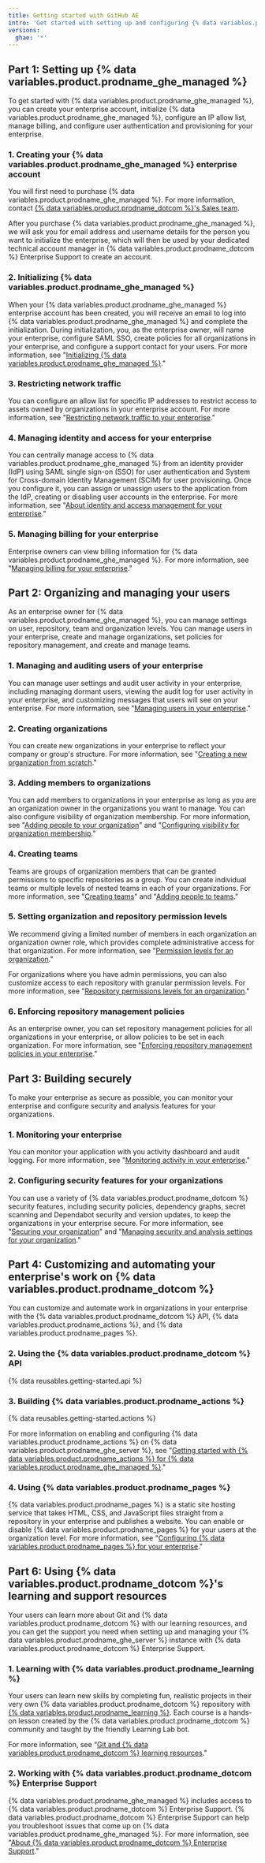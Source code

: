 ```yaml
---
title: Getting started with GitHub AE
intro: 'Get started with setting up and configuring {% data variables.product.prodname_ghe_managed %} for your enterprise.'
versions:
  ghae: '*'
---
```


## Part 1: Setting up {% data variables.product.prodname_ghe_managed %}
To get started with {% data variables.product.prodname_ghe_managed %}, you can create your enterprise account, initialize {% data variables.product.prodname_ghe_managed %}, configure an IP allow list, manage billing, and configure user authentication and provisioning for your enterprise. 

### 1. Creating your {% data variables.product.prodname_ghe_managed %} enterprise account
You will first need to purchase {% data variables.product.prodname_ghe_managed %}. For more information, contact [{% data variables.product.prodname_dotcom %}'s Sales team](/admin/configuration/configuring-your-enterprise/initializing-github-ae).

After you purchase {% data variables.product.prodname_ghe_managed %}, we will ask you for email address and username details for the person you want to initialize the enterprise, which will then be used by your dedicated technical account manager in {% data variables.product.prodname_dotcom %} Enterprise Support to create an account. 

### 2. Initializing {% data variables.product.prodname_ghe_managed %}
When your {% data variables.product.prodname_ghe_managed %} enterprise account has been created, you will receive an email to log into {% data variables.product.prodname_ghe_managed %} and complete the initialization. During initialization, you, as the enterprise owner,  will name your enterprise, configure SAML SSO, create policies for all organizations in your enterprise, and configure a support contact for your users. For more information, see "[Initializing {% data variables.product.prodname_ghe_managed %}](/admin/configuration/configuring-your-enterprise/initializing-github-ae)."

### 3. Restricting network traffic
You can configure an allow list for specific IP addresses to restrict access to assets owned by organizations in your enterprise account. For more information, see "[Restricting network traffic to your enterprise](/admin/configuration/configuring-your-enterprise/restricting-network-traffic-to-your-enterprise)."

### 4. Managing identity and access for your enterprise
You can centrally manage access to {% data variables.product.prodname_ghe_managed %} from an identity provider (IdP) using SAML single sign-on (SSO) for user authentication and System for Cross-domain Identity Management (SCIM) for user provisioning. Once you configure it, you can assign or unassign users to the application from the IdP, creating or disabling user accounts in the enterprise. For more information, see "[About identity and access management for your enterprise](/admin/authentication/managing-identity-and-access-for-your-enterprise/about-identity-and-access-management-for-your-enterprise)."

### 5. Managing billing for your enterprise
Enterprise owners can view billing information for {% data variables.product.prodname_ghe_managed %}. For more information, see "[Managing billing for your enterprise](/admin/overview/managing-billing-for-your-enterprise)."

## Part 2: Organizing and managing your users
As an enterprise owner for {% data variables.product.prodname_ghe_managed %}, you can manage settings on user, repository, team and organization levels. You can manage users in your enterprise, create and manage organizations, set policies for repository management, and create and manage teams.

### 1. Managing and auditing users of your enterprise
You can manage user settings and audit user activity in your enterprise, including managing dormant users, viewing the audit log for user activity in your enterprise, and customizing messages that users will see on your enterprise. For more information, see "[Managing users in your enterprise](/admin/user-management/managing-users-in-your-enterprise)."

### 2. Creating organizations
You can create new organizations in your enterprise to reflect your company or group's structure. For more information, see "[Creating a new organization from scratch](/organizations/collaborating-with-groups-in-organizations/creating-a-new-organization-from-scratch)."

### 3. Adding members to organizations
You can add members to organizations in your enterprise as long as you are an organization owner in the organizations you want to manage. You can also configure visibility of organization membership. For more information, see "[Adding people to your organization](/organizations/managing-membership-in-your-organization/adding-people-to-your-organization)" and "[Configuring visibility for organization membership](/admin/user-management/managing-organizations-in-your-enterprise/configuring-visibility-for-organization-membership)."

### 4. Creating teams
Teams are groups of organization members that can be granted permissions to specific repositories as a group. You can create individual teams or multiple levels of nested teams in each of your organizations. For more information, see "[Creating teams](/organizations/organizing-members-into-teams/creating-a-team)" and "[Adding people to teams](/organizations/organizing-members-into-teams/adding-organization-members-to-a-team)."

### 5. Setting organization and repository permission levels
We recommend giving a limited number of members in each organization an organization owner role, which provides complete administrative access for that organization. For more information, see "[Permission levels for an organization](/organizations/managing-peoples-access-to-your-organization-with-roles/permission-levels-for-an-organization)."

For organizations where you have admin permissions, you can also customize access to each repository with granular permission levels. For more information, see "[Repository permissions levels for an organization](/organizations/managing-access-to-your-organizations-repositories/repository-permission-levels-for-an-organization)."

### 6. Enforcing repository management policies
As an enterprise owner, you can set repository management policies for all organizations in your enterprise, or allow policies to be set in each organization. For more information, see "[Enforcing repository management policies in your enterprise](/admin/policies/enforcing-policies-for-your-enterprise/enforcing-repository-management-policies-in-your-enterprise)."

## Part 3: Building securely
To make your enterprise as secure as possible, you can monitor your enterprise and configure security and analysis features for your organizations.

### 1. Monitoring your enterprise
You can monitor your application with you activity dashboard and audit logging. For more information, see "[Monitoring activity in your enterprise](/admin/user-management/monitoring-activity-in-your-enterprise)."

### 2. Configuring security features for your organizations
You can use a variety of {% data variables.product.prodname_dotcom %} security features, including security policies, dependency graphs, secret scanning and Dependabot security and version updates, to keep the organizations in your enterprise secure. For more information, see "[Securing your organization](/code-security/getting-started/securing-your-organization)" and "[Managing security and analysis settings for your organization](/organizations/keeping-your-organization-secure/managing-security-and-analysis-settings-for-your-organization)."

## Part 4: Customizing and automating your enterprise's work on {% data variables.product.prodname_dotcom %}
You can customize and automate work in organizations in your enterprise with the {% data variables.product.prodname_dotcom %} API, {% data variables.product.prodname_actions %}, and {% data variables.product.prodname_pages %}.

### 2. Using the {% data variables.product.prodname_dotcom %} API
{% data reusables.getting-started.api %}

### 3. Building {% data variables.product.prodname_actions %}
{% data reusables.getting-started.actions %}

For more information on enabling and configuring {% data variables.product.prodname_actions %} on {% data variables.product.prodname_ghe_server %}, see "[Getting started with {% data variables.product.prodname_actions %} for {% data variables.product.prodname_ghe_managed %}](/admin/github-actions/using-github-actions-in-github-ae/getting-started-with-github-actions-for-github-ae)."

### 4. Using {% data variables.product.prodname_pages %}
{% data variables.product.prodname_pages %} is a static site hosting service that takes HTML, CSS, and JavaScript files straight from a repository in your enterprise and publishes a website. You can enable or disable {% data variables.product.prodname_pages %} for your users at the organization level. For more information, see "[Configuring {% data variables.product.prodname_pages %} for your enterprise](/admin/configuration/configuring-your-enterprise/configuring-github-pages-for-your-enterprise)."


## Part 6: Using {% data variables.product.prodname_dotcom %}'s learning and support resources
Your users can learn more about Git and {% data variables.product.prodname_dotcom %} with our learning resources, and you can get the support you need when setting up and managing your {% data variables.product.prodname_ghe_server %} instance with {% data variables.product.prodname_dotcom %} Enterprise Support. 

### 1. Learning with {% data variables.product.prodname_learning %}
Your users can learn new skills by completing fun, realistic projects in their very own {% data variables.product.prodname_dotcom %} repository with [{% data variables.product.prodname_learning %}](https://lab.github.com/). Each course is a hands-on lesson created by the {% data variables.product.prodname_dotcom %} community and taught by the friendly Learning Lab bot.

For more information, see “[Git and {% data variables.product.prodname_dotcom %} learning resources](/github/getting-started-with-github/quickstart/git-and-github-learning-resources)."

### 2. Working with {% data variables.product.prodname_dotcom %} Enterprise Support
{% data variables.product.prodname_ghe_managed %} includes access to {% data variables.product.prodname_dotcom %} Enterprise Support. {% data variables.product.prodname_dotcom %} Enterprise Support can help you troubleshoot issues that come up on {% data variables.product.prodname_ghe_managed %}. For more information, see "[About {% data variables.product.prodname_dotcom %} Enterprise Support](/admin/enterprise-support/overview/about-github-enterprise-support)."
